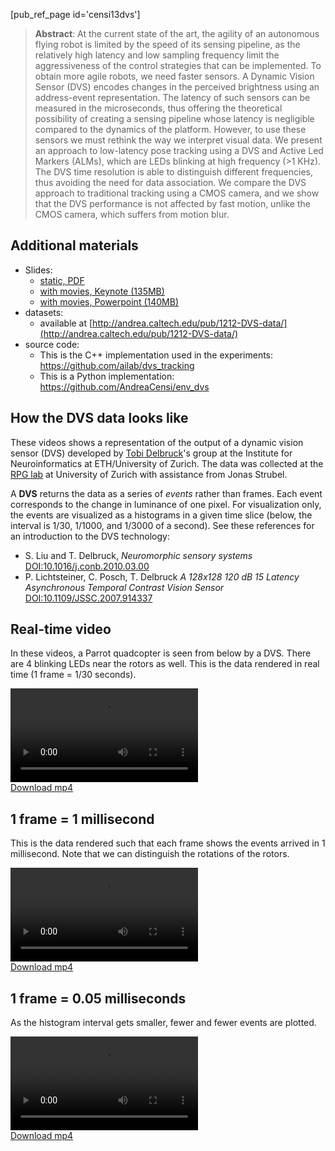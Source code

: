 [pub_ref_page id='censi13dvs']

> **Abstract**: At the current state of the art, the agility of an autonomous flying robot is limited by the speed of its sensing pipeline, as the relatively high latency and low sampling frequency limit the aggressiveness of the control strategies that can be implemented. To obtain more agile robots, we need faster sensors. A Dynamic Vision Sensor (DVS) encodes changes in the perceived brightness using an address-event representation. The latency of such sensors can be measured in the microseconds, thus offering the theoretical possibility of creating a sensing pipeline whose latency is negligible compared to the dynamics of the platform. However, to use these sensors we must rethink the way we interpret visual data. We present an approach to low-latency pose tracking using a DVS and Active Led Markers (ALMs), which are LEDs blinking at high frequency (>1 KHz). The DVS time resolution is able to distinguish different frequencies, thus avoiding the need for data association. We compare the DVS approach to traditional tracking using a CMOS camera, and we show that the DVS performance is not affected by fast motion, unlike the CMOS camera, which suffers from motion blur.

## Additional materials

- Slides: 
  - [static, PDF][slides-pdf]
  - [with movies, Keynote (135MB)][slides-key] 
  - [with movies, Powerpoint (140MB)][slides-ppt]
- datasets:
  - available at [http://andrea.caltech.edu/pub/1212-DVS-data/](http://andrea.caltech.edu/pub/1212-DVS-data/)
- source code:
  - This is the C++ implementation used in the experiments:  <https://github.com/ailab/dvs_tracking>
  - This is a Python implementation: <https://github.com/AndreaCensi/env_dvs>
  

[slides-pdf]: https://purl.org/censi/research/2013-dvs-slides.pdf
[slides-key]: https://purl.org/censi/research/2013-dvs-slides.key.zip
[slides-ppt]: https://purl.org/censi/research/2013-dvs-slides.ppt.zip



## How the DVS data looks like

These videos shows a representation of the output of a dynamic vision sensor (DVS)
developed by [Tobi Delbruck][delbruck]'s group at the Institute for Neuroinformatics at 
ETH/University of Zurich. The data was collected at the [RPG lab][rpg] at University of Zurich with assistance from Jonas Strubel.

A **DVS** returns the data as a series of *events*
rather than frames. Each event corresponds to the change in luminance
of one pixel. For visualization only, the events are visualized as a histograms in a given time slice (below, the interval is 1/30, 1/1000, and 1/3000 of a second).
See these references for an introduction to the DVS technology:

- S. Liu and T. Delbruck, <em>Neuromorphic sensory systems</em> <a href="http://dx.doi.org/10.1016/j.conb.2010.03.00">DOI:10.1016/j.conb.2010.03.00</a>
- P. Lichtsteiner, C. Posch, T. Delbruck <em>A 128x128 120 dB 15  Latency Asynchronous Temporal Contrast Vision Sensor</em> <a href="http://dx.doi.org/10.1109/JSSC.2007.914337">DOI:10.1109/JSSC.2007.914337</a>

[delbruck]: http://www.ini.uzh.ch/~tobi/
[rpg]: http://rpg.ifi.uzh.ch


## Real-time video

In these videos, a Parrot quadcopter is seen from below by a DVS. There
are 4 blinking LEDs near the rotors as well.
This is the data rendered in real time (1 frame = 1/30 seconds).

<div class="flowplayer" data-ratio="0.38">
   <video src="https://purl.org/censi/research/2012-aer/l11.aedat-0.03.mp4"></video>
</div>
<a href="https://purl.org/censi/research/2012-aer/l11.aedat-0.03.mp4">Download mp4</a>

## 1 frame = 1 millisecond

This is the data rendered such that each frame shows the events 
arrived in 1 millisecond. Note that we can distinguish the rotations 
of the rotors.

<div class="flowplayer" data-ratio="0.38">
   <video src="https://purl.org/censi/research/2012-aer/l11.aedat-0.001.mp4"></video>
</div>
<a href="https://purl.org/censi/research/2012-aer/l11.aedat-0.001.mp4">Download mp4</a>

## 1 frame = 0.05 milliseconds

As the histogram interval gets smaller, fewer and fewer events are plotted.

<div class="flowplayer" data-ratio="0.38">
   <video src="https://purl.org/censi/research/2012-aer/l11.aedat-5e-05.mp4-active.mp4"></video>
</div>
<a href="https://purl.org/censi/research/2012-aer/l11.aedat-5e-05.mp4-active.mp4">Download mp4</a>
